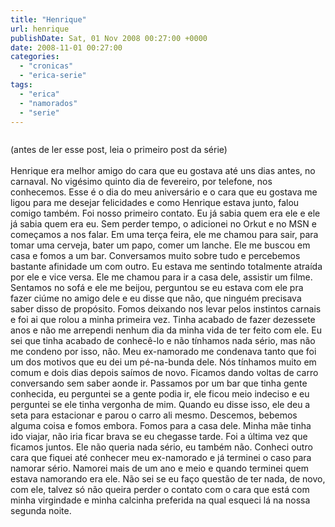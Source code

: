```yaml
---
title: "Henrique"
url: henrique
publishDate: Sat, 01 Nov 2008 00:27:00 +0000
date: 2008-11-01 00:27:00
categories: 
  - "cronicas"
  - "erica-serie"
tags: 
  - "erica"
  - "namorados"
  - "serie"
---
```

<a href="http://3.bp.blogspot.com/_BzqI_RDZ6O4/ScBAQnzqUDI/AAAAAAAAAOU/s3ZXIeR4WU8/s1600-h/ericaserie.jpg"><img src="http://3.bp.blogspot.com/_BzqI_RDZ6O4/ScBAQnzqUDI/AAAAAAAAAOU/s3ZXIeR4WU8/s200/ericaserie.jpg" border="0" alt=""></a><br><div><span>(antes de ler esse post, leia o primeiro post da série)</span></div><div><span> </span></div><div><br></div><div>Henrique era melhor amigo do cara que eu gostava até uns dias antes, no carnaval. No vigésimo quinto dia de fevereiro, por telefone, nos conhecemos. Esse é o dia do meu aniversário e o cara que eu gostava me ligou para me desejar felicidades e como Henrique estava junto, falou comigo também. Foi nosso primeiro contato. Eu já sabia quem era ele e ele já sabia quem era eu. Sem perder tempo, o adicionei no Orkut e no MSN e começamos a nos falar. Em uma terça feira, ele me chamou para sair, para tomar uma cerveja, bater um papo, comer um lanche. Ele me buscou em casa e fomos a um bar. Conversamos muito sobre tudo e percebemos bastante afinidade um com outro. Eu estava me sentindo totalmente atraída por ele e vice versa. Ele me chamou para ir a casa dele, assistir um filme. Sentamos no sofá e ele me beijou, perguntou se eu estava com ele pra fazer ciúme no amigo dele e eu disse que não, que ninguém precisava saber disso de propósito. Fomos deixando nos levar pelos instintos carnais e foi ai que rolou a minha primeira vez. Tinha acabado de fazer dezessete anos e não me arrependi nenhum dia da minha vida de ter feito com ele. Eu sei que tinha acabado de conhecê-lo e não tínhamos nada sério, mas não me condeno por isso, não. Meu ex-namorado me condenava tanto que foi um dos motivos que eu dei um pé-na-bunda dele. Nós tínhamos muito em comum e dois dias depois saímos de novo. Ficamos dando voltas de carro conversando sem saber aonde ir. Passamos por um bar que tinha gente conhecida, eu perguntei se a gente podia ir, ele ficou meio indeciso e eu perguntei se ele tinha vergonha de mim. Quando eu disse isso, ele deu a seta para estacionar e parou o carro ali mesmo. Descemos, bebemos alguma coisa e fomos embora. Fomos para a casa dele. Minha mãe tinha ido viajar, não iria ficar brava se eu chegasse tarde. Foi a última vez que ficamos juntos. Ele não queria nada sério, eu também não. Conheci outro cara que fiquei até conhecer meu ex-namorado e já terminei o caso para namorar sério. Namorei mais de um ano e meio e quando terminei quem estava namorando era ele. Não sei se eu faço questão de ter nada, de novo, com ele, talvez só não queira perder o contato com o cara que está com minha virgindade e minha calcinha preferida na qual esqueci lá na nossa segunda noite.</div>
